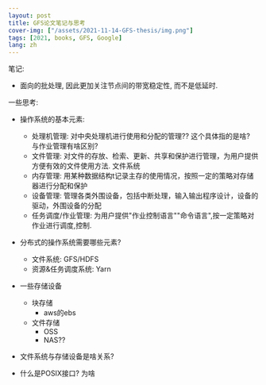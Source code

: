```yaml
---
layout: post
title: GFS论文笔记与思考
cover-img: ["/assets/2021-11-14-GFS-thesis/img.png"]
tags: [2021, books, GFS, Google]
lang: zh
---
```

笔记:
- 面向的批处理, 因此更加关注节点间的带宽稳定性, 而不是低延时.

一些思考:
- 操作系统的基本元素:
  - 处理机管理: 对中央处理机进行使用和分配的管理?? 这个具体指的是啥? 与作业管理有啥区别?
  - 文件管理: 对文件的存放、检索、更新、共享和保护进行管理，为用户提供方便有效的文件使用方法. 文件系统
  - 内存管理: 用某种数据结构t记录主存的使用情况，按照一定的策略对存储器进行分配和保护
  - 设备管理: 管理各类外围设备，包括中断处理，输入输出程序设计，设备的驱动，外围设备的分配
  - 任务调度/作业管理: 为用户提供"作业控制语言""命令语言",按一定策略对作业进行调度,控制.

- 分布式的操作系统需要哪些元素?
  - 文件系统: GFS/HDFS
  - 资源&任务调度系统: Yarn

- 一些存储设备
  - 块存储
    - aws的ebs
  - 文件存储
    - OSS
    - NAS??
- 文件系统与存储设备是啥关系?
- 什么是POSIX接口? 为啥




